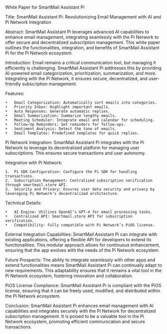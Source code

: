 White Paper for SmartMail Assistant Pi

Title: SmartMail Assistant Pi: Revolutionizing Email Management with AI and Pi Network Integration

Abstract:
SmartMail Assistant Pi leverages advanced AI capabilities to enhance email management, integrating seamlessly with the Pi Network to offer secure and decentralized subscription management. This white paper outlines the functionalities, integration, and benefits of SmartMail Assistant Pi for the Pi Network ecosystem.

Introduction:
Email remains a critical communication tool, but managing it efficiently is challenging. SmartMail Assistant Pi addresses this by providing AI-powered email categorization, prioritization, summarization, and more. Integrating with the Pi Network, it ensures secure, decentralized, and user-friendly subscription management.

Features:

	•	Email Categorization: Automatically sort emails into categories.
	•	Priority Inbox: Highlight important emails.
	•	Auto Responses: Generate automatic replies.
	•	Email Summarization: Summarize lengthy emails.
	•	Meeting Scheduler: Integrate email and calendar for scheduling.
	•	Follow-Up Reminders: Set reminders for follow-ups.
	•	Sentiment Analysis: Detect the tone of emails.
	•	Email Templates: Predefined templates for quick replies.

Pi Network Integration:
SmartMail Assistant Pi integrates with the Pi Network to leverage its decentralized platform for managing user subscriptions. This ensures secure transactions and user autonomy.

Integration with Pi Network:

	1.	Pi SDK Configuration: Configure the Pi SDK for handling transactions.
	2.	Subscription Management: Centralized subscription verification through smartmail.store API.
	3.	Security and Privacy: Ensures user data security and privacy by leveraging Pi Network’s decentralized architecture.

Technical Details:

	•	AI Engine: Utilizes OpenAI’s GPT-4 for email processing tasks.
	•	Centralized API: Smartmail.store API for subscription verification.
	•	Compatibility: Fully compatible with Pi Network’s PiOS license.

External Integration Capabilities:
SmartMail Assistant Pi can integrate with existing applications, offering a flexible API for developers to extend its functionalities. This modular approach allows for continuous enhancement, ensuring that the app evolves with the needs of the Pi Network ecosystem.

Future Prospects:
The ability to integrate seamlessly with other apps and extend functionalities means SmartMail Assistant Pi can continually adapt to new requirements. This adaptability ensures that it remains a vital tool in the Pi Network ecosystem, fostering innovation and collaboration.

PiOS License Compliance:
SmartMail Assistant Pi is compliant with the PiOS license, ensuring that it can be freely used, modified, and distributed within the Pi Network ecosystem.

Conclusion:
SmartMail Assistant Pi enhances email management with AI capabilities and integrates securely with the Pi Network for decentralized subscription management. It is poised to be a valuable tool in the Pi Network ecosystem, promoting efficient communication and secure transactions.